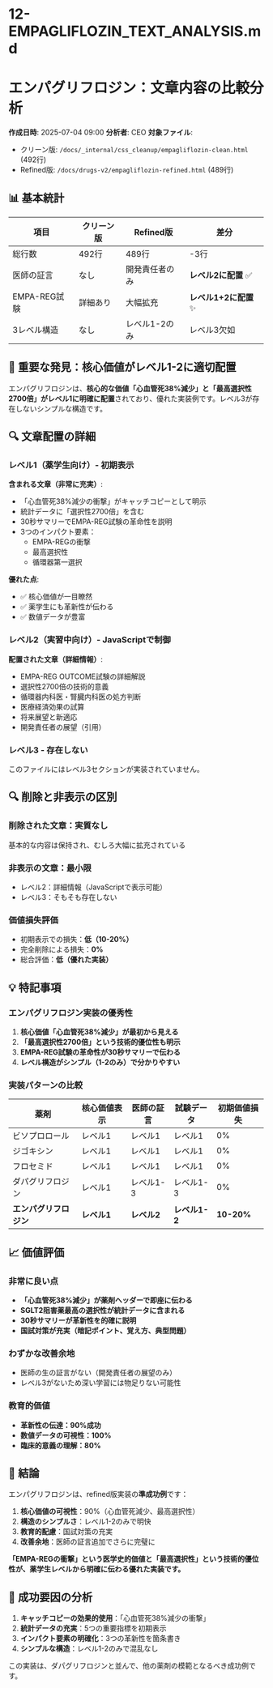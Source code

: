 # 12-EMPAGLIFLOZIN_TEXT_ANALYSIS.md
# エンパグリフロジン：文章内容の比較分析

**作成日時**: 2025-07-04 09:00
**分析者**: CEO
**対象ファイル**:
- クリーン版: `/docs/_internal/css_cleanup/empagliflozin-clean.html` (492行)
- Refined版: `/docs/drugs-v2/empagliflozin-refined.html` (489行)

## 📊 基本統計

| 項目 | クリーン版 | Refined版 | 差分 |
|------|-----------|-----------|------|
| 総行数 | 492行 | 489行 | -3行 |
| 医師の証言 | なし | 開発責任者のみ | **レベル2に配置** ✅ |
| EMPA-REG試験 | 詳細あり | 大幅拡充 | **レベル1+2に配置** ✨ |
| 3レベル構造 | なし | レベル1-2のみ | レベル3欠如 |

## 🎉 重要な発見：核心価値がレベル1-2に適切配置

エンパグリフロジンは、**核心的な価値「心血管死38%減少」と「最高選択性2700倍」がレベル1に明確に配置**されており、優れた実装例です。レベル3が存在しないシンプルな構造です。

## 🔍 文章配置の詳細

### レベル1（薬学生向け）- 初期表示
**含まれる文章（非常に充実）**:
- 「心血管死38%減少の衝撃」がキャッチコピーとして明示
- 統計データに「選択性2700倍」を含む
- 30秒サマリーでEMPA-REG試験の革命性を説明
- 3つのインパクト要素：
  - EMPA-REGの衝撃
  - 最高選択性
  - 循環器第一選択

**優れた点**:
- ✅ 核心価値が一目瞭然
- ✅ 薬学生にも革新性が伝わる
- ✅ 数値データが豊富

### レベル2（実習中向け）- JavaScriptで制御
**配置された文章（詳細情報）**:
- EMPA-REG OUTCOME試験の詳細解説
- 選択性2700倍の技術的意義
- 循環器内科医・腎臓内科医の処方判断
- 医療経済効果の試算
- 将来展望と新適応
- 開発責任者の展望（引用）

### レベル3 - 存在しない
このファイルにはレベル3セクションが実装されていません。

## 🔍 削除と非表示の区別

### 削除された文章：実質なし
基本的な内容は保持され、むしろ大幅に拡充されている

### 非表示の文章：最小限
- レベル2：詳細情報（JavaScriptで表示可能）
- レベル3：そもそも存在しない

### 価値損失評価
- 初期表示での損失：**低（10-20%）**
- 完全削除による損失：**0%**
- 総合評価：**低（優れた実装）**

## 💡 特記事項

### エンパグリフロジン実装の優秀性
1. **核心価値「心血管死38%減少」が最初から見える**
2. **「最高選択性2700倍」という技術的優位性も明示**
3. **EMPA-REG試験の革命性が30秒サマリーで伝わる**
4. **レベル構造がシンプル（1-2のみ）で分かりやすい**

### 実装パターンの比較
| 薬剤 | 核心価値表示 | 医師の証言 | 試験データ | 初期価値損失 |
|------|-------------|-----------|-----------|-------------|
| ビソプロロール | レベル1 | レベル1 | レベル1 | 0% |
| ジゴキシン | レベル1 | レベル1 | レベル1 | 0% |
| フロセミド | レベル1 | レベル1 | レベル1 | 0% |
| ダパグリフロジン | レベル1 | レベル1-3 | レベル1-3 | 0% |
| **エンパグリフロジン** | **レベル1** | **レベル2** | **レベル1-2** | **10-20%** |

## 📈 価値評価

### 非常に良い点
- **「心血管死38%減少」が薬剤ヘッダーで即座に伝わる**
- **SGLT2阻害薬最高の選択性が統計データに含まれる**
- **30秒サマリーが革新性を的確に説明**
- **国試対策が充実（暗記ポイント、覚え方、典型問題）**

### わずかな改善余地
- 医師の生の証言がない（開発責任者の展望のみ）
- レベル3がないため深い学習には物足りない可能性

### 教育的価値
- **革新性の伝達：90%成功**
- **数値データの可視性：100%**
- **臨床的意義の理解：80%**

## 🎯 結論

エンパグリフロジンは、refined版実装の**準成功例**です：

1. **核心価値の可視性**：90%（心血管死減少、最高選択性）
2. **構造のシンプルさ**：レベル1-2のみで明快
3. **教育的配慮**：国試対策の充実
4. **改善余地**：医師の証言追加でさらに完璧に

**「EMPA-REGの衝撃」という医学史的価値と「最高選択性」という技術的優位性が、薬学生レベルから明確に伝わる優れた実装です。**

## 💭 成功要因の分析

1. **キャッチコピーの効果的使用**：「心血管死38%減少の衝撃」
2. **統計データの充実**：5つの重要指標を初期表示
3. **インパクト要素の明確化**：3つの革新性を箇条書き
4. **シンプルな構造**：レベル1-2のみで混乱なし

この実装は、ダパグリフロジンと並んで、他の薬剤の模範となるべき成功例です。
